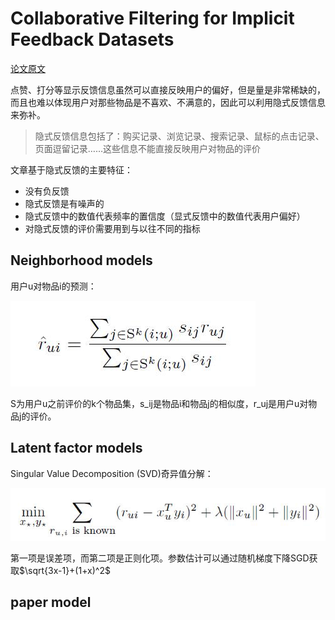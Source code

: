 # Collaborative Filtering for Implicit Feedback Datasets

[论文原文](https://github.com/chenboability/RecommenderSystem-Paper/blob/master/Collaborative%20Filtering/paper/%5B2003%5D%20Item-to-Item%20Collaborative%20Filtering.pdf)

点赞、打分等显示反馈信息虽然可以直接反映用户的偏好，但是量是非常稀缺的，而且也难以体现用户对那些物品是不喜欢、不满意的，因此可以利用隐式反馈信息来弥补。

> 隐式反馈信息包括了：购买记录、浏览记录、搜索记录、鼠标的点击记录、页面逗留记录……这些信息不能直接反映用户对物品的评价

文章基于隐式反馈的主要特征：

- 没有负反馈
- 隐式反馈是有噪声的
- 隐式反馈中的数值代表频率的置信度（显式反馈中的数值代表用户偏好）
- 对隐式反馈的评价需要用到与以往不同的指标

## Neighborhood models

用户u对物品i的预测：

![](res/10.jpg)

S为用户u之前评价的k个物品集，s\_ij是物品i和物品j的相似度，r\_uj是用户u对物品j的评价。

## Latent factor models

Singular Value Decomposition (SVD)奇异值分解：

![](res/11.jpg)

第一项是误差项，而第二项是正则化项。参数估计可以通过随机梯度下降SGD获取$\sqrt{3x-1}+(1+x)^2$

## paper model



